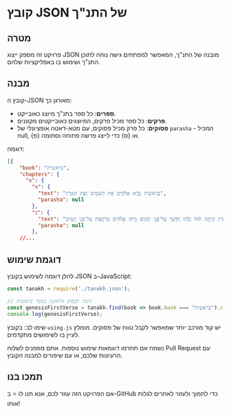 # קובץ JSON של התנ"ך

## מטרה
פרויקט זה מספק ייצוג JSON מובנה של התנ"ך, המאפשר למפתחים גישה נוחה לתוכן התנ"ך ושימוש בו באפליקציות שלהם.

## מבנה
קובץ ה-JSON מאורגן כך:
- **ספרים**: כל ספר בתנ"ך מיוצג כאובייקט.
- **פרקים**: כל ספר מכיל פרקים, המיוצגים כאובייקטים מקוננים.
- **פסוקים**: כל פרק מכיל פסוקים, עם מטא-דאטה אופציונלי של `parasha` - המכיל null, {פ} או {ס} כדי לייצג פרשה פתוחה וסתומה.

דוגמה:
```json
[{
    "book": "בראשית",
    "chapters": {
      "א": {
        "א": {
          "text": "בְּרֵאשִׁ֖ית בָּרָ֣א אֱלֹהִ֑ים אֵ֥ת הַשָּׁמַ֖יִם וְאֵ֥ת הָאָֽרֶץ",
          "parasha": null
        },
        "ב": {
          "text": "וְהָאָ֗רֶץ הָיְתָ֥ה תֹ֙הוּ֙ וָבֹ֔הוּ וְחֹ֖שֶׁךְ עַל־פְּנֵ֣י תְה֑וֹם וְר֣וּחַ אֱלֹהִ֔ים מְרַחֶ֖פֶת עַל־פְּנֵ֥י הַמָּֽיִם",
          "parasha": null
        },
    //...
```

## דוגמת שימוש
להלן דוגמה לשימוש בקובץ JSON ב-JavaScript:
```javascript
const tanakh = require('./tanakh.json');

// גישה לפסוק הראשון בספר בראשית
const genesisFirstVerse = tanakh.find(book => book.book === "בראשית").chapters["א"]["א"];
console.log(genesisFirstVerse);
```

שימו לב: בקובץ `using.js` יש קוד מורכב יותר שמאפשר לקבל טווח של פסוקים. מומלץ לעיין בו לשימושים מתקדמים.

נשמח אם תתרמו דוגמאות שימוש נוספות. אתם מוזמנים לשלוח Pull Request עם הרעיונות שלכם, או עם שיפורים למבנה הקובץ.

## תמכו בנו
אם הפרויקט הזה עוזר לכם, אנא תנו לו ⭐ ב-GitHub כדי לתמוך ולעזור לאחרים לגלות אותו!
